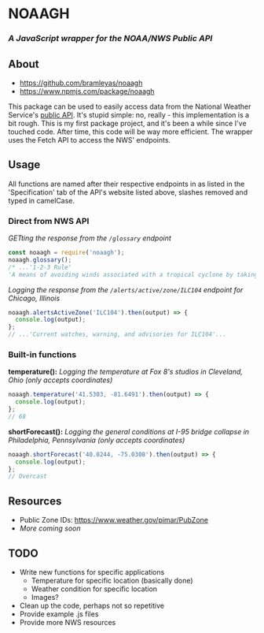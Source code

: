 # NOAAGH
### *A JavaScript wrapper for the NOAA/NWS Public API*

## About
- https://github.com/bramleyas/noaagh
- https://www.npmjs.com/package/noaagh

This package can be used to easily access data from the National Weather Service's [public API](https://www.weather.gov/documentation/services-web-api#). It's stupid simple: no, really - this implementation is a bit rough. This is my first package project, and it's been a while since I've touched code. After time, this code will be way more efficient. The wrapper uses the Fetch API to access the NWS' endpoints.
## Usage
All functions are named after their respective endpoints in as listed in the 'Specification' tab of the API's website listed above, slashes removed and typed in camelCase.
### Direct from NWS API
*GETting the response from the `/glossary` endpoint*
```js
const noaagh = require('noaagh');
noaagh.glossary();
/* ...'1-2-3 Rule'
'A means of avoiding winds associated with a tropical cyclone by taking into account the forecast track error of the National Weather Service'...*/
```
*Logging the response from the `/alerts/active/zone/ILC104` endpoint for Chicago, Illinois*
```js
noaagh.alertsActiveZone('ILC104').then(output) => {
  console.log(output);
};
// ...'Current watches, warning, and advisories for ILC104'...
```
### Built-in functions
**temperature():** *Logging the temperature at Fox 8's studios in Cleveland, Ohio (only accepts coordinates)*
```js
noaagh.temperature('41.5303, -81.6491').then(output) => {
  console.log(output);
};
// 68
```
**shortForecast():** *Logging the general conditions at I-95 bridge collapse in Philadelphia, Pennsylvania (only accepts coordinates)*
```js
noaagh.shortForecast('40.0244, -75.0308').then(output) => {
  console.log(output);
};
// Overcast
```
## Resources
- Public Zone IDs: https://www.weather.gov/pimar/PubZone
- *More coming soon*
## TODO
- Write new functions for specific applications
  - Temperature for specific location (basically done)
  - Weather condition for specific location
  - Images?
- Clean up the code, perhaps not so repetitive
- Provide example .js files
- Provide more NWS resources
